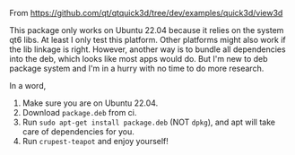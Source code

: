 From https://github.com/qt/qtquick3d/tree/dev/examples/quick3d/view3d

This package only works on Ubuntu 22.04 because it relies on the system qt6 libs. At least I only test this platform. Other platforms might also work if the lib linkage is right. However, another way is to bundle all dependencies into the deb, which looks like most apps would do. But I'm new to deb package system and I'm in a hurry with no time to do more research.

In a word,

1. Make sure you are on Ubuntu 22.04.
2. Download `package.deb` from ci.
3. Run `sudo apt-get install package.deb` (NOT `dpkg`), and apt will take care of dependencies for you.
4. Run `crupest-teapot` and enjoy yourself!
